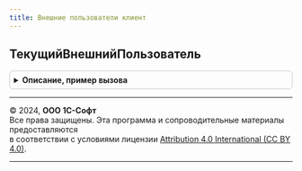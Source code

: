 ```yaml
---
title: Внешние пользователи клиент
---
```



## ТекущийВнешнийПользователь
<details style="margin: 1em 0; padding: 0.5em; border: 1px solid #ccc; border-radius: 6px;">

<summary style="font-weight: bold; cursor: pointer;">Описание, пример вызова</summary>

```bsl

// См. ВнешниеПользователи.ТекущийВнешнийПользователь.
Функция ТекущийВнешнийПользователь() Экспорт
```

Пример вызова
```bsl
Результат = ВнешниеПользователиКлиент.ТекущийВнешнийПользователь() 
```
</details>

---

© 2024, **ООО 1С-Софт**  
Все права защищены. Эта программа и сопроводительные материалы предоставляются  
в соответствии с условиями лицензии [Attribution 4.0 International (CC BY 4.0)](https://creativecommons.org/licenses/by/4.0/legalcode).

---
